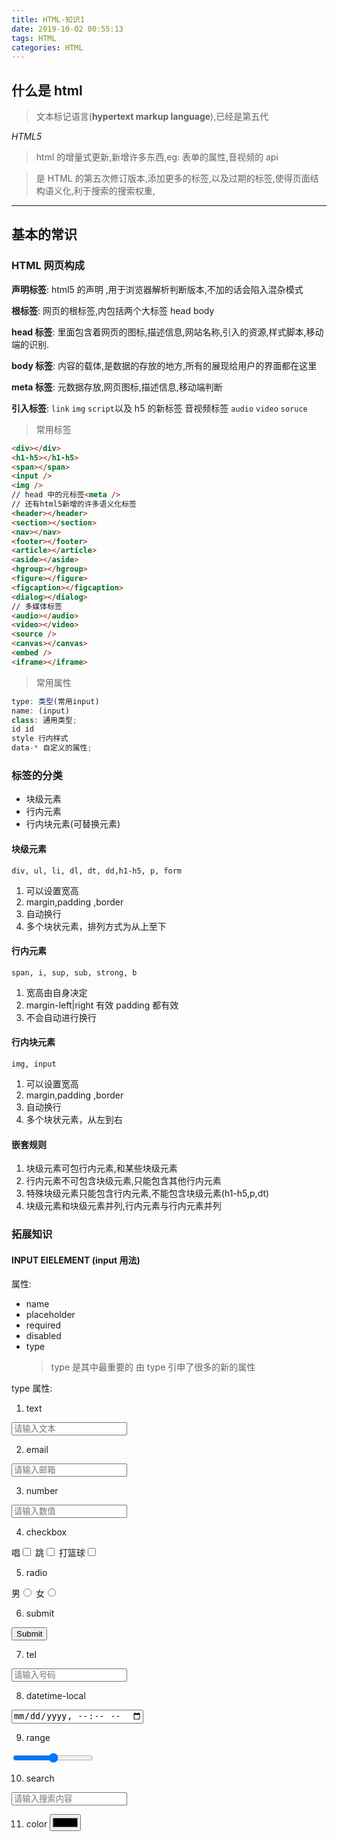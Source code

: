 ```yaml
---
title: HTML-知识1
date: 2019-10-02 00:55:13
tags: HTML
categories: HTML
---
```

## 什么是 html

> 文本标记语言(**hypertext markup language**),已经是第五代

<!-- more -->

_HTML5_

> html 的增量式更新,新增许多东西,eg: 表单的属性,音视频的 api

> 是 HTML 的第五次修订版本,添加更多的标签,以及过期的标签,使得页面结构语义化,利于搜索的搜索权重,

---

## 基本的常识

### HTML 网页构成

**声明标签**:<!DOCTYPE html> html5 的声明 ,用于浏览器解析判断版本,不加的话会陷入混杂模式

**根标签**: <html> 网页的根标签,内包括两个大标签 head body

**head 标签**: 里面包含着网页的图标,描述信息,网站名称,引入的资源,样式脚本,移动端的识别.

**body 标签**: 内容的载体,是数据的存放的地方,所有的展现给用户的界面都在这里

**meta 标签**: 元数据存放,网页图标,描述信息,移动端判断

**引入标签**: `link` `img` `script`以及 h5 的新标签 音视频标签 `audio` `video` `soruce`

> 常用标签

```html
<div></div>
<h1-h5></h1-h5>
<span></span>
<input />
<img />
// head 中的元标签<meta />
// 还有html5新增的许多语义化标签
<header></header>
<section></section>
<nav></nav>
<footer></footer>
<article></article>
<aside></aside>
<hgroup></hgroup>
<figure></figure>
<figcaption></figcaption>
<dialog></dialog>
// 多媒体标签
<audio></audio>
<video></video>
<source />
<canvas></canvas>
<embed />
<iframe></iframe>
```

> 常用属性

```js
type: 类型(常用input)
name: (input)
class: 通用类型;
id id
style 行内样式
data-* 自定义的属性;
```

### **标签的分类**

-   块级元素
-   行内元素
-   行内块元素(可替换元素)

#### 块级元素

`div, ul, li, dl, dt, dd,h1-h5, p, form`

1. 可以设置宽高
2. margin,padding ,border
3. 自动换行
4. 多个块状元素，排列方式为从上至下

#### 行内元素

`span, i, sup, sub, strong, b`

1. 宽高由自身决定
2. margin-left|right 有效 padding 都有效
3. 不会自动进行换行

#### 行内块元素

`img, input`

1. 可以设置宽高
2. margin,padding ,border
3. 自动换行
4. 多个块状元素，从左到右

#### 嵌套规则

1. 块级元素可包行内元素,和某些块级元素
2. 行内元素不可包含块级元素,只能包含其他行内元素
3. 特殊块级元素只能包含行内元素,不能包含块级元素(h1-h5,p,dt)
4. 块级元素和块级元素并列,行内元素与行内元素并列

### 拓展知识

#### INPUT ElELEMENT (input 用法)

属性:

-   name
-   placeholder
-   required
-   disabled
-   type
    > type 是其中最重要的 由 type 引申了很多的新的属性

type 属性:

1. text

<input type="text" placeholder="请输入文本">

2. email

<input type="email" placeholder="请输入邮箱">

3. number

<input type="number" placeholder="请输入数值">

4. checkbox

唱<input type="checkbox" name="hobby">
跳<input type="checkbox" name="hobby">
打篮球<input type="checkbox" name="hobby">

5. radio

男<input type="radio" name="sex">
女<input type="radio" name="sex">

6. submit

<input type="submit">

7. tel

<input type="tel" placeholder="请输入号码">

8. datetime-local

<input type="datetime-local">

9. range

<input type="range">

10. search

<input type="search" placeholder="请输入搜索内容">

11. color
    <input type="color">
